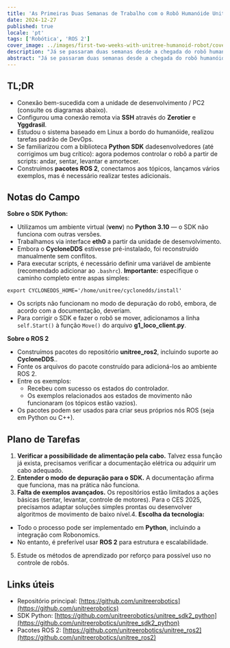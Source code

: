 ```yaml
---
title: 'As Primeiras Duas Semanas de Trabalho com o Robô Humanóide Unitree G1'
date: 2024-12-27
published: true
locale: 'pt'
tags: ['Robótica', 'ROS 2']
cover_image: ../images/first-two-weeks-with-unitree-humanoid-robot/cover.webp
description: "Já se passaram duas semanas desde a chegada do robô humanóide Unitree G1 ao laboratório Robonomics. Uma equipe de pelo menos cinco engenheiros com mestrado em robótica imediatamente começou a estudar e programar o novo dispositivo. Queremos compartilhar as primeiras notícias do campo: impressões, descobertas e desafios no caminho para, como esperamos, uma revolução humanóide!"
abstract: "Já se passaram duas semanas desde a chegada do robô humanóide Unitree G1 ao laboratório Robonomics. Uma equipe de pelo menos cinco engenheiros com mestrado em robótica imediatamente começou a estudar e programar o novo dispositivo. Queremos compartilhar as primeiras notícias do campo: impressões, descobertas e desafios no caminho para, como esperamos, uma revolução humanóide!"
---
```


## TL;DR

- Conexão bem-sucedida com a unidade de desenvolvimento / PC2 (consulte os diagramas abaixo).
- Configurou uma conexão remota via **SSH** através do **Zerotier** e **Yggdrasil**.
- Estudou o sistema baseado em Linux a bordo do humanóide, realizou tarefas padrão de DevOps.
- Se familiarizou com a biblioteca **Python SDK** dadesenvolvedores (até corrigimos um bug crítico): agora podemos controlar o robô a partir de scripts: andar, sentar, levantar e amortecer.
- Construímos **pacotes ROS 2**, conectamos aos tópicos, lançamos vários exemplos, mas é necessário realizar testes adicionais.

<rb-image zoom src="./images/first-two-weeks-with-unitree-humanoid-robot/image-schemes.webp" alt="fluxo de dados do robô humanoide Unitree" />

## Notas do Campo

**Sobre o SDK Python:**

- Utilizamos um ambiente virtual (**venv**) no **Python 3.10** — o SDK não funciona com outras versões.
- Trabalhamos via interface **eth0** a partir da unidade de desenvolvimento.
- Embora o **CycloneDDS** estivesse pré-instalado, foi reconstruído manualmente sem conflitos.
- Para executar scripts, é necessário definir uma variável de ambiente (recomendado adicionar ao `.bashrc`). **Importante:** especifique o caminho completo entre aspas simples:

<rb-code>

```
export CYCLONEDDS_HOME='/home/unitree/cyclonedds/install'
```
</rb-code>

- Os scripts não funcionam no modo de depuração do robô, embora, de acordo com a documentação, deveriam.
- Para corrigir o SDK e fazer o robô se mover, adicionamos a linha `self.Start()` à função `Move()` do arquivo **g1_loco_client.py**.

**Sobre o ROS 2**

- Construímos pacotes do repositório **unitree_ros2**, incluindo suporte ao **CycloneDDS**..
- Fonte os arquivos do pacote construído para adicioná-los ao ambiente ROS 2.
- Entre os exemplos:
  - Recebeu com sucesso os estados do controlador.
  - Os exemplos relacionados aos estados de movimento não funcionaram (os tópicos estão vazios).
- Os pacotes podem ser usados para criar seus próprios nós ROS (seja em Python ou C++).

<rb-grid :columns="2" textAlign="center" align="end">
  <rb-grid-element>
    <rb-image zoom src="./images/first-two-weeks-with-unitree-humanoid-robot/first-entering.webp" alt="Primeira entrada do robô humanoide da Unitree" />
  </rb-grid-element>
  <rb-grid-element>
    <rb-image zoom src="./images/first-two-weeks-with-unitree-humanoid-robot/cyclonedds-error.webp" alt="Erro cyclonedds do robô humanoide da Unitree" />
  </rb-grid-element>
</rb-grid>

## Plano de Tarefas

1. **Verificar a possibilidade de alimentação pela cabo.** Talvez essa função já exista, precisamos verificar a documentação elétrica ou adquirir um cabo adequado.
2. **Entender o modo de depuração para o SDK.** A documentação afirma que funciona, mas na prática não funciona.
3. **Falta de exemplos avançados.** Os repositórios estão limitados a ações básicas (sentar, levantar, controle de motores). Para o CES 2025, precisamos adaptar soluções simples prontas ou desenvolver algoritmos de movimento de baixo nível.4. **Escolha da tecnologia:**
  - Todo o processo pode ser implementado em **Python**, incluindo a integração com Robonomics.
  - No entanto, é preferível usar **ROS 2** para estrutura e escalabilidade.
5. Estude os métodos de aprendizado por reforço para possível uso no controle de robôs.

## Links úteis

- Repositório principal: [https://github.com/unitreerobotics](https://github.com/unitreerobotics)   
- SDK Python: [https://github.com/unitreerobotics/unitree_sdk2_python](https://github.com/unitreerobotics/unitree_sdk2_python)   
- Pacotes ROS 2: [https://github.com/unitreerobotics/unitree_ros2](https://github.com/unitreerobotics/unitree_ros2)  